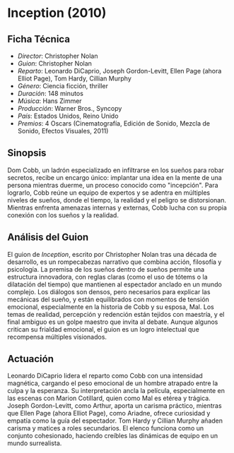 # Inception (2010)

## Ficha Técnica

- *Director*: Christopher Nolan
- *Guion*: Christopher Nolan
- *Reparto*: Leonardo DiCaprio, Joseph Gordon-Levitt, Ellen Page (ahora Elliot Page), Tom Hardy, Cillian Murphy
- *Género*: Ciencia ficción, thriller
- *Duración*: 148 minutos
- *Música*: Hans Zimmer
- *Producción*: Warner Bros., Syncopy
- *País*: Estados Unidos, Reino Unido
- *Premios*: 4 Oscars (Cinematografía, Edición de Sonido, Mezcla de Sonido, Efectos Visuales, 2011)

## Sinopsis

Dom Cobb, un ladrón especializado en infiltrarse en los sueños para robar secretos, recibe un encargo único: implantar una idea en la mente de una persona mientras duerme, un proceso conocido como "incepción". Para lograrlo, Cobb reúne un equipo de expertos y se adentra en múltiples niveles de sueños, donde el tiempo, la realidad y el peligro se distorsionan. Mientras enfrenta amenazas internas y externas, Cobb lucha con su propia conexión con los sueños y la realidad.

## Análisis del Guion

El guion de *Inception*, escrito por Christopher Nolan tras una década de desarrollo, es un rompecabezas narrativo que combina acción, filosofía y psicología. La premisa de los sueños dentro de sueños permite una estructura innovadora, con reglas claras (como el uso de tótems o la dilatación del tiempo) que mantienen al espectador anclado en un mundo complejo. Los diálogos son densos, pero necesarios para explicar las mecánicas del sueño, y están equilibrados con momentos de tensión emocional, especialmente en la historia de Cobb y su esposa, Mal. Los temas de realidad, percepción y redención están tejidos con maestría, y el final ambiguo es un golpe maestro que invita al debate. Aunque algunos critican su frialdad emocional, el guion es un logro intelectual que recompensa múltiples visionados.

## Actuación

Leonardo DiCaprio lidera el reparto como Cobb con una intensidad magnética, cargando el peso emocional de un hombre atrapado entre la culpa y la esperanza. Su interpretación ancla la película, especialmente en las escenas con Marion Cotillard, quien como Mal es etérea y trágica. Joseph Gordon-Levitt, como Arthur, aporta un carisma práctico, mientras que Ellen Page (ahora Elliot Page), como Ariadne, ofrece curiosidad y empatía como la guía del espectador. Tom Hardy y Cillian Murphy añaden carisma y matices a roles secundarios. El elenco funciona como un conjunto cohesionado, haciendo creíbles las dinámicas de equipo en un mundo surrealista.

